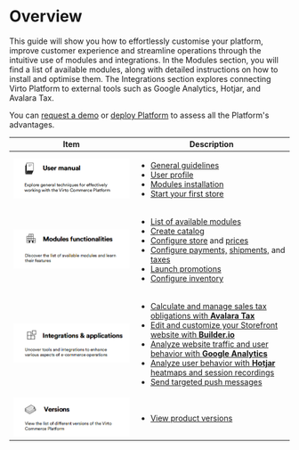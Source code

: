 # Overview

This guide will show you how to effortlessly customise your platform, improve customer experience and streamline operations through the intuitive use of modules and integrations. In the Modules section, you will find a list of available modules, along with detailed instructions on how to install and optimise them. The Integrations section explores connecting Virto Platform to external tools such as Google Analytics, Hotjar, and Avalara Tax.

You can [request a demo](https://virtocommerce.com/request-demo) or [deploy Platform]() to assess all the Platform's advantages.


|Item|Description|
|---|---|
| ![User manual](media/user_guide.png) | <ul><li> [General guidelines](general-guidelines.md)</li><li> [User profile](user-profile.md) </li> <li>[Modules installation](modules-installation.md)</li> <li>[Start your first store](getting-started.md)</li></ul>|
| ![Modules key features](media/modules-functionalities.png) | <ul><li> [List of available modules](platform-overview.md)</li> <li> [Create catalog](catalog/add-new-catalog.md) </li> <li>[Configure store](store/adding-new-store.md) and [prices](pricing/creating-new-price-list.md)</li> <li>[Configure payments,](payment/managing-payment-methods.md) [shipments,](shipping/managing-shipping-methods.md) and [taxes](tax/managing-taxes.md) </li> <li> [Launch promotions](marketing/managing-promotions.md) </li><li> [Configure inventory](inventory/managing-inventory.md) </li></ul>|
| ![Integrations](media/integrations-applications.png) | <ul><li> [Calculate and manage sales tax obligations with **Avalara Tax**](integrations/avalara/overview.md)</li> <li> [Edit and customize your Storefront website with **Builder.io**](integrations/builder-io/overview.md)</li> <li> [Analyze website traffic and user behavior with **Google Analytics**](integrations/google-analytics/overview.md) </li> <li>[Analyze user behavior with **Hotjar** heatmaps and session recordings](integrations/hotjar/overview.md)</li> <li> [Send targeted push messages](push-messages/manage-push-messages.md)</li> </ul>|
| ![Versions](media/versions.png) | <ul><li> [View product versions](versions/virto3-products-versions.md)</li></ul>|

